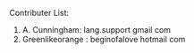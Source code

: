 Contributer List:
  1. A. Cunningham: lang.support <AT> gmail <DOT> com
  2. Greenlikeorange : beginofalove <AT> hotmail <DOT> com
